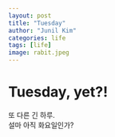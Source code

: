 ```yaml
---
layout: post
title: "Tuesday"
author: "Junil Kim"
categories: life
tags: [life]
image: rabit.jpeg
---
```


# Tuesday, yet?!

또 다른 긴 하루.    
설마 아직 화요일인가?
